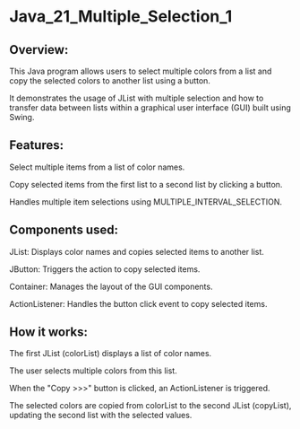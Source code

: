 # Java_21_Multiple_Selection_1

## Overview:
This Java program allows users to select multiple colors from a list and copy the selected colors to another list using a button.

It demonstrates the usage of JList with multiple selection and how to transfer data between lists within a graphical user interface (GUI) built using Swing.

## Features:

Select multiple items from a list of color names.

Copy selected items from the first list to a second list by clicking a button.

Handles multiple item selections using MULTIPLE_INTERVAL_SELECTION.

## Components used:

JList: Displays color names and copies selected items to another list.

JButton: Triggers the action to copy selected items.

Container: Manages the layout of the GUI components.

ActionListener: Handles the button click event to copy selected items.

## How it works:

The first JList (colorList) displays a list of color names.

The user selects multiple colors from this list.

When the "Copy >>>" button is clicked, an ActionListener is triggered.

The selected colors are copied from colorList to the second JList (copyList), updating the second list with the selected values.
